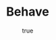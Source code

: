 ---
title: "Behave"
bookCover: "/assets/book-covers/behave.jpg"
slug: "behave"
bookAuthor: "Robert Sapolsky"
rating: 10
done: false
tags: []
summary: false
detailedNotes: false
amazonLink: ""
author:
  name: Rico Trebeljahr
  picture: "/assets/blog/profile.jpeg"
---